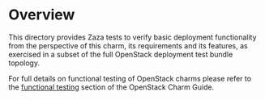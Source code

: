 # Overview

This directory provides Zaza tests to verify basic deployment functionality
from the perspective of this charm, its requirements and its features, as
exercised in a subset of the full OpenStack deployment test bundle topology.

For full details on functional testing of OpenStack charms please refer to
the [functional testing](http://docs.openstack.org/developer/charm-guide/testing.html#functional-testing)
section of the OpenStack Charm Guide.

